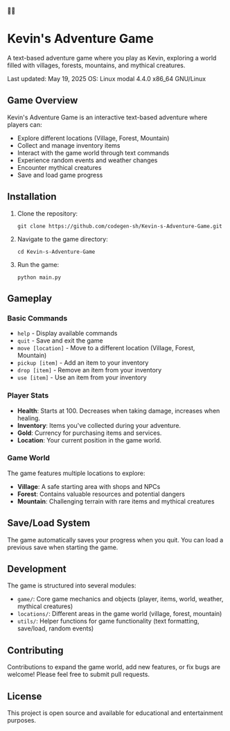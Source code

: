 🌈🌈
# Kevin's Adventure Game

A text-based adventure game where you play as Kevin, exploring a world filled with villages, forests, mountains, and mythical creatures.

Last updated: May 19, 2025
OS: Linux modal 4.4.0 x86_64 GNU/Linux

## Game Overview

Kevin's Adventure Game is an interactive text-based adventure where players can:
- Explore different locations (Village, Forest, Mountain)
- Collect and manage inventory items
- Interact with the game world through text commands
- Experience random events and weather changes
- Encounter mythical creatures
- Save and load game progress

## Installation

1. Clone the repository:
   ```
   git clone https://github.com/codegen-sh/Kevin-s-Adventure-Game.git
   ```

2. Navigate to the game directory:
   ```
   cd Kevin-s-Adventure-Game
   ```

3. Run the game:
   ```
   python main.py
   ```

## Gameplay

### Basic Commands
- `help` - Display available commands
- `quit` - Save and exit the game
- `move [location]` - Move to a different location (Village, Forest, Mountain)
- `pickup [item]` - Add an item to your inventory
- `drop [item]` - Remove an item from your inventory
- `use [item]` - Use an item from your inventory

### Player Stats
- **Health**: Starts at 100. Decreases when taking damage, increases when healing.
- **Inventory**: Items you've collected during your adventure.
- **Gold**: Currency for purchasing items and services.
- **Location**: Your current position in the game world.

### Game World
The game features multiple locations to explore:
- **Village**: A safe starting area with shops and NPCs
- **Forest**: Contains valuable resources and potential dangers
- **Mountain**: Challenging terrain with rare items and mythical creatures

## Save/Load System

The game automatically saves your progress when you quit. You can load a previous save when starting the game.

## Development

The game is structured into several modules:
- `game/`: Core game mechanics and objects (player, items, world, weather, mythical creatures)
- `locations/`: Different areas in the game world (village, forest, mountain)
- `utils/`: Helper functions for game functionality (text formatting, save/load, random events)

## Contributing

Contributions to expand the game world, add new features, or fix bugs are welcome! Please feel free to submit pull requests.

## License

This project is open source and available for educational and entertainment purposes.

